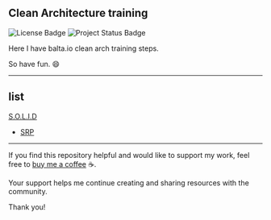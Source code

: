## Clean Architecture training

![License Badge](https://img.shields.io/badge/dotnet-8.0.0-blue.svg?style=flat-square&logo=dotnet)
![Project Status Badge](https://img.shields.io/badge/status-training-blue.svg?style=flat-square)

Here I have balta.io clean arch training steps.

So have fun. :smile:



---
## list

[S.O.L.I.D](https://github.com/ivanclay/clean-arch/tree/main/Solid)
  - [SRP](https://github.com/ivanclay/clean-arch/tree/main/Solid/Solid/SRP)

---

If you find this repository helpful and would like to support my work, feel free to [buy me a coffee](https://buymeacoffee.com/ivanclaymoura) ☕. 

Your support helps me continue creating and sharing resources with the community.

Thank you!

